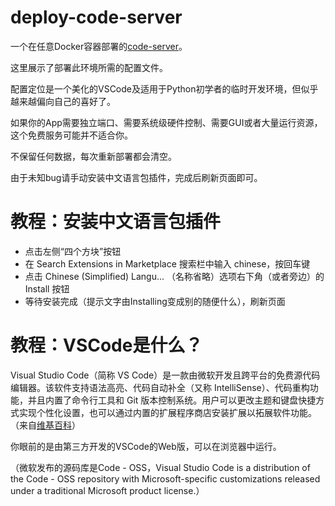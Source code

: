 # deploy-code-server

一个在任意Docker容器部署的[code-server](https://github.com/cdr/code-server)。

这里展示了部署此环境所需的配置文件。

配置定位是一个美化的VSCode及适用于Python初学者的临时开发环境，但似乎越来越偏向自己的喜好了。

如果你的App需要独立端口、需要系统级硬件控制、需要GUI或者大量运行资源，这个免费服务可能并不适合你。

不保留任何数据，每次重新部署都会清空。

由于未知bug请手动安装中文语言包插件，完成后刷新页面即可。

# 教程：安装中文语言包插件

* 点击左侧“四个方块”按钮
* 在 Search Extensions in Marketplace 搜索栏中输入 chinese，按回车键
* 点击 Chinese (Simplified) Langu... （名称省略）选项右下角（或者旁边）的 Install 按钮
* 等待安装完成（提示文字由Installing变成别的随便什么），刷新页面

# 教程：VSCode是什么？

Visual Studio Code（简称 VS Code）是一款由微软开发且跨平台的免费源代码编辑器。该软件支持语法高亮、代码自动补全（又称 IntelliSense）、代码重构功能，并且内置了命令行工具和 Git 版本控制系统。用户可以更改主题和键盘快捷方式实现个性化设置，也可以通过内置的扩展程序商店安装扩展以拓展软件功能。（来自[维基百科](https://zh.wikipedia.org/wiki/Visual_Studio_Code)）

你眼前的是由第三方开发的VSCode的Web版，可以在浏览器中运行。

（微软发布的源码库是Code - OSS，Visual Studio Code is a distribution of the Code - OSS repository with Microsoft-specific customizations released under a traditional Microsoft product license.）
